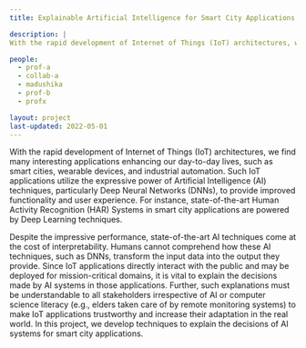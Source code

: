 ```yaml
---
title: Explainable Artificial Intelligence for Smart City Applications.

description: |
With the rapid development of Internet of Things (IoT) architectures, we find many 

people:
  - prof-a
  - collab-a
  - madushika
  - prof-b
  - profx

layout: project
last-updated: 2022-05-01
---
```


With the rapid development of Internet of Things (IoT) architectures, we find many interesting applications enhancing our day-to-day lives, such as smart cities, wearable devices, and industrial automation. Such IoT applications utilize the expressive power of Artificial Intelligence (AI) techniques, particularly Deep Neural Networks (DNNs), to provide improved functionality and user experience. For instance, state-of-the-art Human Activity Recognition (HAR) Systems in smart city applications are powered by Deep Learning techniques.

Despite the impressive performance, state-of-the-art AI techniques come at the cost of interpretability. Humans cannot comprehend how these AI techniques, such as DNNs, transform the input data into the output they provide. Since IoT applications directly interact with the public and may be deployed for mission-critical domains, it is vital to explain the decisions made by AI systems in those applications. Further, such explanations must be understandable to all stakeholders irrespective of AI or computer science literacy (e.g., elders taken care of by remote monitoring systems) to make IoT applications trustworthy and increase their adaptation in the real world. In this project, we develop techniques to explain the decisions of AI systems for smart city applications. 
